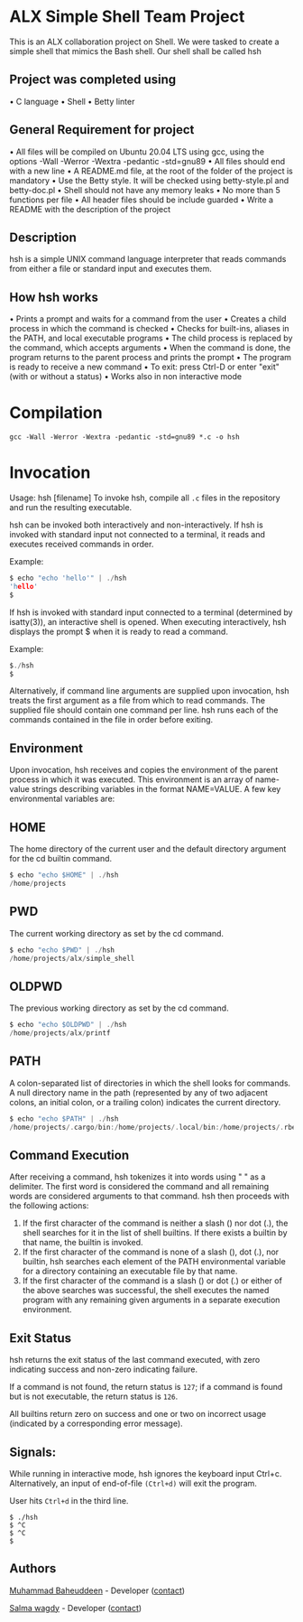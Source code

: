 # ALX Simple Shell Team Project
This is an ALX collaboration project on Shell. We were tasked to create a simple shell that mimics the Bash shell. Our shell shall be called hsh

## Project was completed using
• C language
• Shell
• Betty linter

## General Requirement for project
• All files will be compiled on Ubuntu 20.04 LTS using gcc, using the options -Wall -Werror -Wextra -pedantic -std=gnu89
• All files should end with a new line
• A README.md file, at the root of the folder of the project is mandatory
• Use the Betty style. It will be checked using betty-style.pl and betty-doc.pl
• Shell should not have any memory leaks
• No more than 5 functions per file
• All header files should be include guarded
• Write a README with the description of the project

## Description

hsh is a simple UNIX command language interpreter that reads commands from either a file or standard input and executes them.

## How hsh works

• Prints a prompt and waits for a command from the user
• Creates a child process in which the command is checked
• Checks for built-ins, aliases in the PATH, and local executable programs
• The child process is replaced by the command, which accepts arguments
• When the command is done, the program returns to the parent process and prints the prompt
• The program is ready to receive a new command
• To exit: press Ctrl-D or enter "exit" (with or without a status)
• Works also in non interactive mode


# Compilation

`gcc -Wall -Werror -Wextra -pedantic -std=gnu89 *.c -o hsh`


# Invocation

Usage: hsh [filename]
To invoke hsh, compile all `.c` files in the repository and run the resulting executable.

hsh can be invoked both interactively and non-interactively. If hsh is invoked with standard input not connected to a terminal, it reads and executes received commands in order.

Example:

```c
$ echo "echo 'hello'" | ./hsh
'hello'
$
```
If hsh is invoked with standard input connected to a terminal (determined by isatty(3)), an interactive shell is opened. When executing interactively, hsh displays the prompt $  when it is ready to read a command.


Example:

```c
$./hsh
$
```
Alternatively, if command line arguments are supplied upon invocation, hsh treats the first argument as a file from which to read commands. The supplied file should contain one command per line. hsh runs each of the commands contained in the file in order before exiting.

## Environment

Upon invocation, hsh receives and copies the environment of the parent process in which it was executed. This environment is an array of name-value strings describing variables in the format NAME=VALUE. A few key environmental variables are:

## HOME

The home directory of the current user and the default directory argument for the cd builtin command.

```c
$ echo "echo $HOME" | ./hsh
/home/projects
```
## PWD

The current working directory as set by the cd command.

```c
$ echo "echo $PWD" | ./hsh
/home/projects/alx/simple_shell
```
## OLDPWD

The previous working directory as set by the cd command.

```c
$ echo "echo $OLDPWD" | ./hsh
/home/projects/alx/printf
```
## PATH

A colon-separated list of directories in which the shell looks for commands. A null directory name in the path (represented by any of two adjacent colons, an initial colon, or a trailing colon) indicates the current directory.


```c
$ echo "echo $PATH" | ./hsh
/home/projects/.cargo/bin:/home/projects/.local/bin:/home/projects/.rbenv/plugins/ruby-build/bin:/home/projects/.rbenv/shims:/home/projects/.rbenv/bin:/home/projects/.nvm/versions/node/v10.15.3/bin:/usr/local/sbin:/usr/local/bin:/usr/sbin:/usr/bin:/sbin:/bin:/usr/games:/usr/local/games:/snap/bin:/home/projects/.cargo/bin:/home/projects/workflow:/home/projects/.local/bin
```

## Command Execution

After receiving a command, hsh tokenizes it into words using " " as a delimiter. The first word is considered the command and all remaining words are considered arguments to that command. hsh then proceeds with the following actions:

1. If the first character of the command is neither a slash (\) nor dot (.), the shell searches for it in the list of shell builtins. If there exists a builtin by that name, the builtin is invoked.
2. If the first character of the command is none of a slash (\), dot (.), nor builtin, hsh searches each element of the PATH environmental variable for a directory containing an executable file by that name.
3. If the first character of the command is a slash (\) or dot (.) or either of the above searches was successful, the shell executes the named program with any remaining given arguments in a separate execution environment.

## Exit Status

hsh returns the exit status of the last command executed, with zero indicating success and non-zero indicating failure.

If a command is not found, the return status is `127`; if a command is found but is not executable, the return status is `126`.

All builtins return zero on success and one or two on incorrect usage (indicated by a corresponding error message).

## Signals:

While running in interactive mode, hsh ignores the keyboard input Ctrl+c. Alternatively, an input of end-of-file `(Ctrl+d)` will exit the program.

User hits `Ctrl+d` in the third line.


```
$ ./hsh
$ ^C
$ ^C
$
```


## Authors

[Muhammad Baheuddeen](https://github.com/baheuddeen) - Developer ([contact](muhammad.baheuddeen@gmail.com))


[Salma wagdy](https://github.com/SalmaWR) - Developer ([contact](salma.wagdy@hotmail.com))

